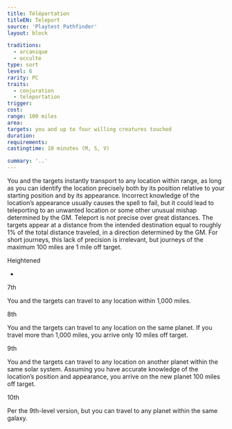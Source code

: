 ```yaml
---
title: Téléportation
titleEN: Teleport
source: 'Playtest Pathfinder'
layout: block

traditions:
  - arcanique
  - occulte
type: sort
level: 6
rarity: PC
traits:
  - conjuration
  - teleportation
trigger: 
cost: 
range: 100 miles
area: 
targets: you and up to four willing creatures touched
duration: 
requirements: 
castingtime: 10 minutes (M, S, V)

summary: '..'
---
```

You and the targets instantly transport to any location within range, as long as you can identify the location precisely both by its position relative to your starting position and by its appearance. Incorrect knowledge of the location’s appearance usually causes the spell to fail, but it could lead to teleporting to an unwanted location or some other unusual mishap determined by the GM. Teleport is not precise over great distances. The targets appear at a distance from the intended destination equal to roughly 1% of the total distance traveled, in a direction determined by the GM. For short journeys, this lack of precision is irrelevant, but journeys of the maximum 100 miles are 1 mile off target.

Heightened

-

7th

You and the targets can travel to any location within 1,000 miles.

8th

You and the targets can travel to any location on the same planet. If you travel more than 1,000 miles, you arrive only 10 miles off target.

9th

You and the targets can travel to any location on another planet within the same solar system. Assuming you have accurate knowledge of the location’s position and appearance, you arrive on the new planet 100 miles off target.

10th

Per the 9th-level version, but you can travel to any planet within the same galaxy.